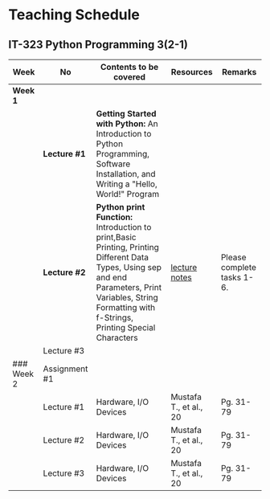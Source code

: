 # Teaching Schedule
## IT-323 Python Programming 3(2-1)


| Week     | No          | Contents to be covered  | Resources             | Remarks     |
|----------|-------------|-------------------------|-----------------------|-------------|
| **Week 1**|||||
|          | **Lecture #1**  | **Getting Started with Python:** An Introduction to Python Programming, Software Installation, and Writing a "Hello, World!" Program  | | |
|          | **Lecture #2**  | **Python print Function:** Introduction to print,Basic Printing, Printing Different Data Types,  Using sep and end Parameters, Print Variables, String Formatting with f-Strings, Printing Special Characters    |[lecture notes](https://yasirbhutta.github.io/python/docs/basics.html) | Please complete tasks 1-6.|
|          | Lecture #3  |    | |    |
| ### Week 2| Assignment #1 |                       |                       |
|          | Lecture #1  | Hardware, I/O Devices   | Mustafa T., et al., 20| Pg. 31-79   |
|          | Lecture #2  | Hardware, I/O Devices   | Mustafa T., et al., 20| Pg. 31-79   |
|          | Lecture #3  | Hardware, I/O Devices   | Mustafa T., et al., 20| Pg. 31-79   |
